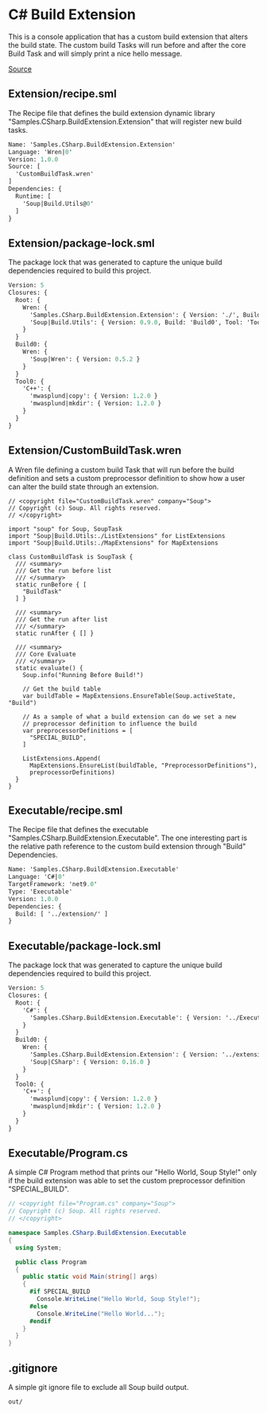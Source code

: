 # C# Build Extension
This is a console application that has a custom build extension that alters the build state. The custom build Tasks will run before and after the core Build Task and will simply print a nice hello message.

[Source](https://github.com/soup-build/soup/tree/main/samples/csharp/build-extension)

## Extension/recipe.sml
The Recipe file that defines the build extension dynamic library "Samples.CSharp.BuildExtension.Extension" that will register new build tasks.
```sml
Name: 'Samples.CSharp.BuildExtension.Extension'
Language: 'Wren|0'
Version: 1.0.0
Source: [
  'CustomBuildTask.wren'
]
Dependencies: {
  Runtime: [
    'Soup|Build.Utils@0'
  ]
}
```

## Extension/package-lock.sml
The package lock that was generated to capture the unique build dependencies required to build this project.
```sml
Version: 5
Closures: {
  Root: {
    Wren: {
      'Samples.CSharp.BuildExtension.Extension': { Version: './', Build: 'Build0', Tool: 'Tool0' }
      'Soup|Build.Utils': { Version: 0.9.0, Build: 'Build0', Tool: 'Tool0' }
    }
  }
  Build0: {
    Wren: {
      'Soup|Wren': { Version: 0.5.2 }
    }
  }
  Tool0: {
    'C++': {
      'mwasplund|copy': { Version: 1.2.0 }
      'mwasplund|mkdir': { Version: 1.2.0 }
    }
  }
}
```

## Extension/CustomBuildTask.wren
A Wren file defining a custom build Task that will run before the build definition and sets a custom preprocessor definition to show how a user can alter the build state through an extension.
```wren
// <copyright file="CustomBuildTask.wren" company="Soup">
// Copyright (c) Soup. All rights reserved.
// </copyright>

import "soup" for Soup, SoupTask
import "Soup|Build.Utils:./ListExtensions" for ListExtensions
import "Soup|Build.Utils:./MapExtensions" for MapExtensions

class CustomBuildTask is SoupTask {
  /// <summary>
  /// Get the run before list
  /// </summary>
  static runBefore { [
    "BuildTask"
  ] }

  /// <summary>
  /// Get the run after list
  /// </summary>
  static runAfter { [] }

  /// <summary>
  /// Core Evaluate
  /// </summary>
  static evaluate() {
    Soup.info("Running Before Build!")

    // Get the build table
    var buildTable = MapExtensions.EnsureTable(Soup.activeState, "Build")

    // As a sample of what a build extension can do we set a new
    // preprocessor definition to influence the build
    var preprocessorDefinitions = [
      "SPECIAL_BUILD",
    ]

    ListExtensions.Append(
      MapExtensions.EnsureList(buildTable, "PreprocessorDefinitions"),
      preprocessorDefinitions)
  }
}
```

## Executable/recipe.sml
The Recipe file that defines the executable "Samples.CSharp.BuildExtension.Executable". The one interesting part is the relative path reference to the custom build extension through "Build" Dependencies.
```sml
Name: 'Samples.CSharp.BuildExtension.Executable'
Language: 'C#|0'
TargetFramework: 'net9.0'
Type: 'Executable'
Version: 1.0.0
Dependencies: {
  Build: [ '../extension/' ]
}
```

## Executable/package-lock.sml
The package lock that was generated to capture the unique build dependencies required to build this project.
```sml
Version: 5
Closures: {
  Root: {
    'C#': {
      'Samples.CSharp.BuildExtension.Executable': { Version: '../Executable', Build: 'Build0', Tool: 'Tool0' }
    }
  }
  Build0: {
    Wren: {
      'Samples.CSharp.BuildExtension.Extension': { Version: '../extension/' }
      'Soup|CSharp': { Version: 0.16.0 }
    }
  }
  Tool0: {
    'C++': {
      'mwasplund|copy': { Version: 1.2.0 }
      'mwasplund|mkdir': { Version: 1.2.0 }
    }
  }
}
```

## Executable/Program.cs
A simple C# Program method that prints our "Hello World, Soup Style!" only if the build extension was able to set the custom preprocessor definition "SPECIAL_BUILD".
```C#
// <copyright file="Program.cs" company="Soup">
// Copyright (c) Soup. All rights reserved.
// </copyright>

namespace Samples.CSharp.BuildExtension.Executable
{
  using System;

  public class Program
  {
    public static void Main(string[] args)
    {
      #if SPECIAL_BUILD
        Console.WriteLine("Hello World, Soup Style!");
      #else
        Console.WriteLine("Hello World...");
      #endif
    }
  }
}
```

## .gitignore
A simple git ignore file to exclude all Soup build output.
```
out/
```
